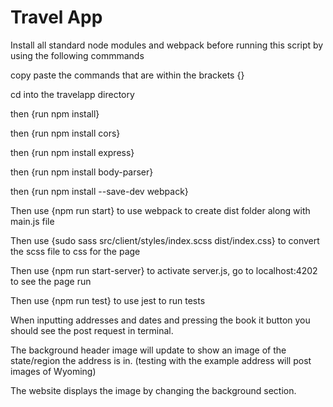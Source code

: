 # Travel App

Install all standard node modules and webpack before running this script by using the following commmands

copy paste the commands that are within the brackets {}

cd into the travelapp directory

then {run npm install}

then {run npm install cors}

then {run npm install express}

then {run npm install body-parser}

then {run npm install --save-dev webpack}

Then use {npm run start} to use webpack to create dist folder along with main.js file

Then use {sudo sass src/client/styles/index.scss dist/index.css} to convert the scss file to css for the page 

Then use {npm run start-server} to activate server.js, go to localhost:4202 to see the page run

Then use {npm run test} to use jest to run tests

When inputting addresses and dates and pressing the book it button you should see the post request in terminal. 

The background header image will update to show an image of the state/region the address is in. (testing with the example address will post images of Wyoming)

The website displays the image by changing the background section. 
